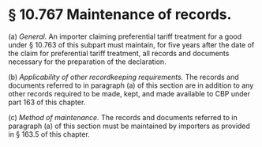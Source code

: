 # § 10.767   Maintenance of records.

(a) *General.* An importer claiming preferential tariff treatment for a good under § 10.763 of this subpart must maintain, for five years after the date of the claim for preferential tariff treatment, all records and documents necessary for the preparation of the declaration.


(b) *Applicability of other recordkeeping requirements.* The records and documents referred to in paragraph (a) of this section are in addition to any other records required to be made, kept, and made available to CBP under part 163 of this chapter.


(c) *Method of maintenance.* The records and documents referred to in paragraph (a) of this section must be maintained by importers as provided in § 163.5 of this chapter.




